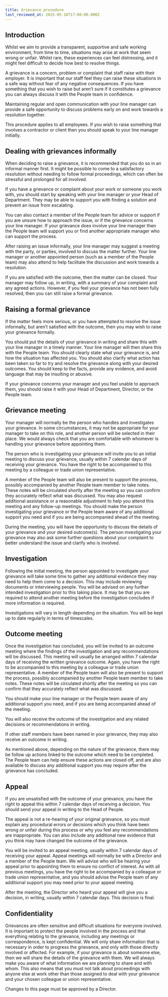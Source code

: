 ```yaml
---
title: Grievance procedure
last_reviewed_at: 2025-05-16T17:00:00.000Z
---
```

## Introduction

Whilst we aim to provide a transparent, supportive and safe working environment, from time to time, situations may arise at work that seem wrong or unfair. Whilst rare, these experiences can feel distressing, and it might feel difficult to decide how best to resolve things. 

A grievance is a concern, problem or complaint that staff raise with their employer. It is important that our staff feel they can raise these situations in a safe way without fear of any negative consequences. If you have something that you wish to raise but aren’t sure if it constitutes a grievance you can always discuss it with the People team in confidence.

Maintaining regular and open communication with your line manager can provide a safe opportunity to discuss problems early on and work towards a resolution together. 

This procedure applies to all employees. If you wish to raise something that involves a contractor or client then you should speak to your line manager initially.

## Dealing with grievances informally

When deciding to raise a grievance, it is recommended that you do so in an informal manner first. It might be possible to come to a satisfactory resolution without needing to follow formal proceedings, which can often be stressful and prolonged for all involved.   

If you have a grievance or complaint about your work or someone you work with, you should start by speaking with your line manager or your Head of Department. They may be able to support you with finding a solution and prevent an issue from escalating. 

You can also contact a member of the People team for advice or support if you are unsure how to approach the issue, or if the grievance concerns your line manager. If your grievance does involve your line manager then the People team will support you or find another appropriate manager who can support the process.

After raising an issue informally, your line manager may suggest a meeting with the party, or parties, involved to discuss the matter further. Your line manager or another appointed person (such as a member of the People team) may also attend to help facilitate the discussion and work towards a resolution. 

If you are satisfied with the outcome, then the matter can be closed. Your manager may follow up, in writing, with a summary of your complaint and any agreed actions. However, if you feel your grievance has not been fully resolved, then you can still raise a formal grievance. 

## Raising a formal grievance

If the matter feels more serious, or you have attempted to resolve the issue informally, but aren’t satisfied with the outcome, then you may wish to raise your grievance formally. 

You should put the details of your grievance in writing and share this with your line manager in a timely manner. Your line manager will then share this with the People team. You should clearly state what your grievance is, and how the situation has affected you. You should also clarify what action has been taken so far to try and resolve the grievance along with your desired outcomes. You should keep to the facts, provide any evidence, and avoid language that may be insulting or abusive.

If your grievance concerns your manager and you feel unable to approach them, you should raise it with your Head of Department, Director, or the People team. 

## Grievance meeting

Your manager will normally be the person who handles and investigates your grievance. In some circumstances, it may not be appropriate for your manager to take on this role, and another person will be selected in their place. We would always check that you are comfortable with whomever is handling your grievance before appointing them. 

The person who is investigating your grievance will invite you to an initial meeting to discuss your grievance, usually within 7 calendar days of receiving your grievance. You have the right to be accompanied to this meeting by a colleague or trade union representative. 

A member of the People team will also be present to support the process, possibly accompanied by another People team member to take notes. These notes will be circulated shortly after the meeting so you can confirm they accurately reflect what was discussed. You may also request additional assistance or a reasonable adjustment to help you attend this meeting and any follow-up meetings. You should make the person investigating your grievance or the People team aware of any additional support you need and if you are being accompanied ahead of the meeting.

During the meeting, you will have the opportunity to discuss the details of your grievance and your desired outcome(s). The person investigating your grievance may also ask some further questions about your complaint to better understand the issue and clarify who is involved. 

## Investigation

Following the initial meeting, the person appointed to investigate your grievance will take some time to gather any additional evidence they may need to help them come to a decision. This may include reviewing documents or interviewing people. You will be advised on any further intended investigation prior to this taking place. It may be that you are required to attend another meeting before the investigation concludes if more information is required. 

Investigations will vary in length depending on the situation. You will be kept up to date regularly in terms of timescales.  

## Outcome meeting

Once the investigation has concluded, you will be invited to an outcome meeting where the findings of the investigation and any recommendations will be discussed. This meeting will usually be arranged within 7 calendar days of receiving the written grievance outcome. Again, you have the right to be accompanied to this meeting by a colleague or trade union representative. A member of the People team will also be present to support the process, possibly accompanied by another People team member to take notes. These notes will be circulated shortly after the meeting so you can confirm that they accurately reflect what was discussed. 

You should make your line manager or the People team aware of any additional support you need, and if you are being accompanied ahead of the meeting.

You will also receive the outcome of the investigation and any related decisions or recommendations in writing.

If other staff members have been named in your grievance, they may also receive an outcome in writing.

As mentioned above, depending on the nature of the grievance, there may be follow up actions linked to the outcome which need to be completed. The People team can help ensure these actions are closed off, and are also available to discuss any additional support you may require after the grievance has concluded.

## Appeal

If you are unsatisfied with the outcome of your grievance, you have the right to appeal this within 7 calendar days of receiving a decision. You should send your appeal in writing to the Head of People.

The appeal is not a re-hearing of your original grievance, so you must explain any procedural errors or decisions which you think have been wrong or unfair during this process or why you feel any recommendations are inappropriate. You can also include any additional new evidence that you think may have changed the outcome of the grievance.

You will be invited to an appeal meeting, usually within 7 calendar days of receiving your appeal. Appeal meetings will normally be with a Director and a member of the People team. We will advise who will be hearing your appeal prior to appointing them to ensure no conflict of interest. As with all previous meetings, you have the right to be accompanied by a colleague or trade union representative, and you should advise the People team of any additional support you may need prior to your appeal meeting. 

After the meeting, the Director who heard your appeal will give you a decision, in writing, usually within 7 calendar days. This decision is final.

## Confidentiality

Grievances are often sensitive and difficult situations for everyone involved. It is important to protect the people involved in the process and that everything relating to the grievance, including any meetings or correspondence, is kept confidential. We will only share information that is necessary in order to progress the grievance, and only with those directly involved or affected. For example, if your grievance is about someone else, then we will share the details of the grievance with them. We will always make you aware of what information we are planning to share and with whom. This also means that you must not talk about proceedings with anyone else at work other than those assigned to deal with your grievance and your chosen colleague or union representative.

Changes to this page must be approved by a Director.